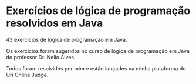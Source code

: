 # Exercícios de lógica de programação resolvidos em Java

43 exercícios de lógica de programação em Java.

Os exercícios foram sugeridos no curso de lógica de programação em Java do professor Dr. Nelio Alves. 

Todos foram resolvidos por mim e estão lançados na minha plataforma do Uri Online Judge.
